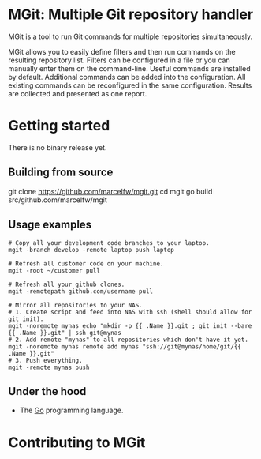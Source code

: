 MGit: Multiple Git repository handler
=====================================

MGit is a tool to run Git commands for multiple repositories simultaneously.

MGit allows you to easily define filters and then run commands on the resulting repository list. Filters can be
configured in a file or you can manually enter them on the command-line.
Useful commands are installed by default. Additional commands can be added into the configuration. All existing
commands can be reconfigured in the same configuration.
Results are collected and presented as one report.

Getting started
===============

There is no binary release yet.


Building from source
--------------------

git clone https://github.com/marcelfw/mgit.git
cd mgit
go build src/github.com/marcelfw/mgit


Usage examples
--------------

    # Copy all your development code branches to your laptop.
    mgit -branch develop -remote laptop push laptop

    # Refresh all customer code on your machine.
    mgit -root ~/customer pull

    # Refresh all your github clones.
    mgit -remotepath github.com/username pull

    # Mirror all repositories to your NAS.
    # 1. Create script and feed into NAS with ssh (shell should allow for git init).
    mgit -noremote mynas echo "mkdir -p {{ .Name }}.git ; git init --bare {{ .Name }}.git" | ssh git@mynas
    # 2. Add remote "mynas" to all repositories which don't have it yet.
    mgit -noremote mynas remote add mynas "ssh://git@mynas/home/git/{{ .Name }}.git"
    # 3. Push everything.
    mgit -remote mynas push


Under the hood
--------------

* The [Go](http://golang.org) programming language.

Contributing to MGit
====================

